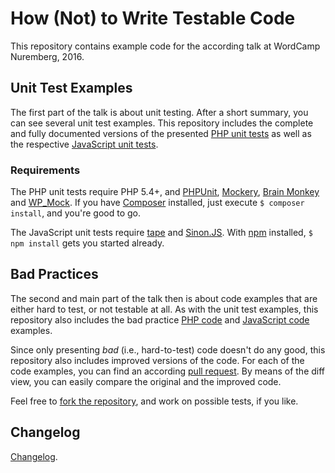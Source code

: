 # How (Not) to Write Testable Code

This repository contains example code for the according talk at WordCamp Nuremberg, 2016.

## Unit Test Examples

The first part of the talk is about unit testing. After a short summary, you can see several unit test examples. This repository includes the complete and fully documented versions of the presented [PHP unit tests](php/0-unit-test-examples) as well as the respective [JavaScript unit tests](js/0-unit-test-examples).

### Requirements

The PHP unit tests require PHP 5.4+, and [PHPUnit](https://phpunit.de/), [Mockery](https://github.com/padraic/mockery), [Brain Monkey](https://github.com/Brain-WP/BrainMonkey) and [WP_Mock](https://github.com/10up/wp_mock). If you have [Composer](https://getcomposer.org/) installed, just execute `$ composer install`, and you're good to go.

The JavaScript unit tests require [tape](https://github.com/substack/tape) and [Sinon.JS](http://sinonjs.org/). With [npm](https://www.npmjs.com/) installed, `$ npm install` gets you started already.

## Bad Practices

The second and main part of the talk then is about code examples that are either hard to test, or not testable at all. As with the unit test examples, this repository also includes the bad practice [PHP code](php/1-bad-practices/src) and [JavaScript code](js/1-bad-practices/src) examples.

Since only presenting _bad_ (i.e., hard-to-test) code doesn't do any good, this repository also includes improved versions of the code. For each of the code examples, you can find an according [pull request](pulls). By means of the diff view, you can easily compare the original and the improved code.

Feel free to [fork the repository](fork), and work on possible tests, if you like.

## Changelog

[Changelog](CHANGELOG.md).
